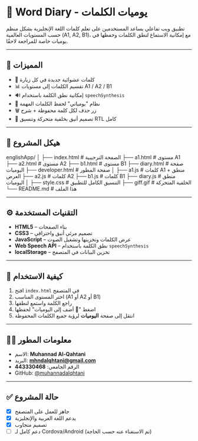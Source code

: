 # 📘 Word Diary - يوميات الكلمات

تطبيق ويب تفاعلي يساعد المستخدمين على تعلم كلمات اللغة الإنجليزية بشكل منظم حسب المستويات العالمية (A1, A2, B1)، مع إمكانية الاستماع لنطق الكلمات وحفظها في يوميات خاصة للمراجعة لاحقًا.

---

## 🧠 المميزات

- 🔀 كلمات عشوائية جديدة في كل زيارة
- 📊 تقسيم الكلمات إلى مستويات A1 / A2 / B1
- 🔊 إمكانية نطق الكلمة باستخدام `speechSynthesis`
- 📘 نظام "يومياتي" لحفظ الكلمات المهمة
- 🗑️ زر حذف لكل كلمة محفوظة + شرح
- 🌌 تصميم أنيق بخلفية متحركة وتنسيق RTL كامل

---

## 📁 هيكل المشروع

englishApp/
│
├── index.html # الصفحة الترحيبية
├── a1.html # مستوى A1
├── a2.html # مستوى A2
├── b1.html # مستوى B1
├── diary.html # صفحة اليوميات
├── developer.html # صفحة المطور
│
├── a1.js # كلمات A1 + منطق العرض
├── a2.js # كلمات A2
├── b1.js # كلمات B1
├── diary.js # منطق اليوميات
│
├── style.css # التنسيق الكامل للتطبيق
├── giff.gif # الخلفية المتحركة
└── README.md # هذا الملف


---

## ⚙️ التقنيات المستخدمة

- **HTML5** – بناء الصفحات
- **CSS3** – تصميم مرئي أنيق واحترافي
- **JavaScript** – عرض الكلمات وتخزينها وتشغيل الصوت
- **Web Speech API** – نطق الكلمة باستخدام `speechSynthesis`
- **localStorage** – تخزين البيانات في المتصفح

---

## 🔧 كيفية الاستخدام

1. افتح `index.html` في المتصفح
2. اختر المستوى المناسب (A1 أو A2 أو B1)
3. راجع الكلمة واستمع لنطقها
4. اضغط "📘 أضف إلى اليوميات" لحفظها
5. انتقل إلى صفحة **اليوميات** لرؤية جميع الكلمات المحفوظة

---

## 👨‍💻 معلومات المطور

- الاسم: **Muhannad Al-Qahtani**
- البريد: **mhndalqhtani@gmail.com**
- الرقم الجامعي: **443330468**
- GitHub: [@muhannadalqhtani](https://github.com/muhannadalqhtani)

---

## ✅ حالة المشروع

- [x] جاهز للعمل على المتصفح
- [x] يدعم اللغة العربية والإنجليزية
- [x] تصميم متجاوب
- [ ] دعم كامل لـ Cordova/Android (تم الاستغناء عنه حسب الحاجة)

